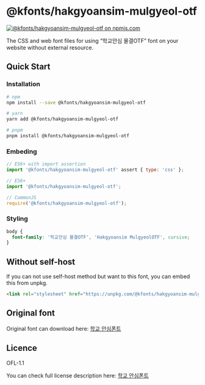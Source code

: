# @kfonts/hakgyoansim-mulgyeol-otf

[![@kfonts/hakgyoansim-mulgyeol-otf on npmjs.com](https://img.shields.io/npm/v/%40kfonts%2Fhakgyoansim-mulgyeol-otf)](https://www.npmjs.com/package/@kfonts/hakgyoansim-mulgyeol-otf)

The CSS and web font files for using &OpenCurlyDoubleQuote;학교안심 물결OTF&CloseCurlyDoubleQuote; font on your website without external resource.

## Quick Start

### Installation

```sh
# npm
npm install --save @kfonts/hakgyoansim-mulgyeol-otf

# yarn
yarn add @kfonts/hakgyoansim-mulgyeol-otf

# pnpm
pnpm install @kfonts/hakgyoansim-mulgyeol-otf
```

### Embeding

```js
// ES6+ with import assertion
import '@kfonts/hakgyoansim-mulgyeol-otf' assert { type: 'css' };

// ES6+
import '@kfonts/hakgyoansim-mulgyeol-otf';

// CommonJS
require('@kfonts/hakgyoansim-mulgyeol-otf');
```

### Styling

```css
body {
  font-family: '학교안심 물결OTF', 'Hakgyoansim MulgyeolOTF', cursive;
}
```

## Without self-host

If you can not use self-host method but want to this font, you can embed this from unpkg.

```html
<link rel="stylesheet" href="https://unpkg.com/@kfonts/hakgyoansim-mulgyeol-otf/index.css" />
```

## Original font

Original font can download here: [학교 안심폰트](https://copyright.keris.or.kr/wft/fntDwnld)

## Licence

OFL-1.1

You can check full license description here: [학교 안심폰트](https://copyright.keris.or.kr/wft/fntDwnld)

